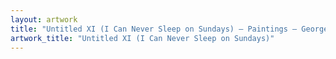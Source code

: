 ```yaml
---
layout: artwork
title: "Untitled XI (I Can Never Sleep on Sundays) — Paintings — George Chapman"
artwork_title: "Untitled XI (I Can Never Sleep on Sundays)"
---
```

